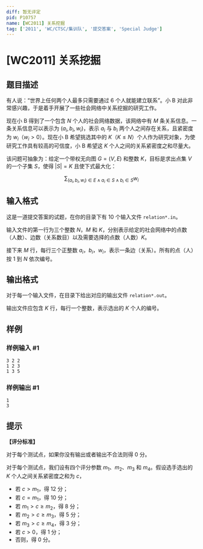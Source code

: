 ```yaml
---
diff: 暂无评定
pid: P10757
name: [WC2011] 关系挖掘
tag: ['2011', 'WC/CTSC/集训队', '提交答案', 'Special Judge']
---
```

# [WC2011] 关系挖掘
## 题目描述

有人说：“世界上任何两个人最多只需要通过 $6$ 个人就能建立联系”。小 B 对此非常感兴趣，于是着手开展了一些社会网络中关系挖掘的研究工作。

现在小 B 得到了一个包含 $N$ 个人的社会网络数据，该网络中有 $M$ 条关系信息。一条关系信息可以表示为 $(a_i, b_i, w_i)$，表示 $a_i$ 与 $b_i$ 两个人之间存在关系，且紧密度为 $w_i$（$w_i>0$）。现在小 B 希望挑选其中的 $K$（$K\leq N$）个人作为研究对象，为使研究工作具有较高的可信度，小 B 希望这 $K$ 个人之间的关系紧密度之和尽量大。

该问题可抽象为：给定一个带权无向图 $G=(V, E)$ 和整数 $K$，目标是求出点集 $V$ 的一个子集 $S$，使得 $|S|=K$ 且使下式最大化：

$$\sum_{(a_i,b_i,w_i)\in E \wedge a_i\in S \wedge b_i \in S} w_i$$
## 输入格式

这是一道提交答案的试题，在你的目录下有 $10$ 个输入文件  `relation*.in`。

输入文件的第一行为三个整数 $N$，$M$ 和 $K$，分别表示给定的社会网络中的点数（人数）、边数（关系数目）以及需要选择的点数（人数）$K$。

接下来 $M$ 行，每行三个正整数 $a_i$，$b_i$，$w_i$，表示一条边（关系）。所有的点（人）按 $1$ 到 $N$ 依次编号。
## 输出格式

对于每一个输入文件，在目录下给出对应的输出文件  `relation*.out`。

输出文件应包含 $K$ 行，每行一个整数，表示选出的 $K$ 个人的编号。
## 样例

### 样例输入 #1
```
3 2 2
1 2 3
1 3 5 
```
### 样例输出 #1
```
1
3 
```
## 提示

**【评分标准】**

对于每个测试点，如果你没有输出或者输出不合法则得 $0$ 分。

对于每个测试点，我们设有四个评分参数 $m_1$、$m_2$、$m_3$ 和 $m_4$。假设选手选出的 $K$ 个人之间关系紧密度之和为 $c$，
- 若 $c>m_1$，得 $12$ 分；
- 若 $c=m_1$，得 $10$ 分；
- 若 $m_1>c\geq m_2$，得 $8$ 分；
- 若 $m_2>c\geq m_3$，得 $5$ 分；
- 若 $m_3>c\geq m_4$，得 $3$ 分；
- 若 $c>0$，得 $1$ 分；
- 否则，得 $0$ 分。
